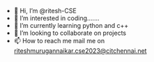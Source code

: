 - 👋 Hi, I’m @ritesh-CSE
- 👀 I’m interested in coding.......
- 🌱 I’m currently learning python and c++
- 💞️ I’m looking to collaborate on projects
- 📫 How to reach me mail me on riteshmurugannaikar.cse2023@citchennai.net

<!---
ritesh-CSE/ritesh-CSE is a ✨ special ✨ repository because its `README.md` (this file) appears on your GitHub profile.
You can click the Preview link to take a look at your changes.
--->
